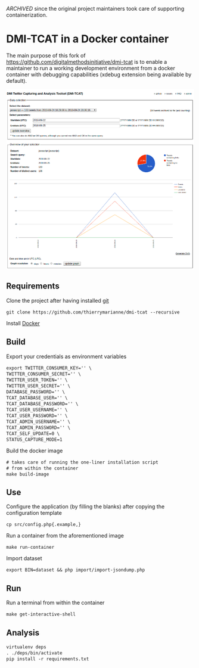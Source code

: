 _*ARCHIVED*_ since the original project maintainers took care of supporting containerization.

# DMI-TCAT in a Docker container

The main purpose of this fork of https://github.com/digitalmethodsinitiative/dmi-tcat
is to enable a maintainer to run a working development environment from a docker container
with debugging capabilities (xdebug extension being available by default).

![Analysis](/build/screenshots/DMI-twitter-capturing-and-analysis-toolset.png)

## Requirements

Clone the project after having installed [git](https://git-scm.org)

```
git clone https://github.com/thierrymarianne/dmi-tcat --recursive
```

Install [Docker](https://www.docker.com/get-started)

## Build

Export your credentials as environment variables

```
export TWITTER_CONSUMER_KEY='' \
TWITTER_CONSUMER_SECRET='' \
TWITTER_USER_TOKEN='' \
TWITTER_USER_SECRET='' \
DATABASE_PASSWORD='' \
TCAT_DATABASE_USER='' \
TCAT_DATABASE_PASSWORD='' \
TCAT_USER_USERNAME='' \
TCAT_USER_PASSWORD='' \
TCAT_ADMIN_USERNAME='' \
TCAT_ADMIN_PASSWORD='' \
TCAT_SELF_UPDATE=0 \
STATUS_CAPTURE_MODE=1
```

Build the docker image

```
# takes care of running the one-liner installation script
# from within the container
make build-image
```

## Use

Configure the application (by filling the blanks) after copying the configuration template

```
cp src/config.php{.example,}
```

Run a container from the aforementioned image

``` 
make run-container
```

Import dataset

```
export BIN=dataset && php import/import-jsondump.php
```

## Run

Run a terminal from within the container

``` 
make get-interactive-shell
```

## Analysis

```
virtualenv deps
. ./deps/bin/activate
pip install -r requirements.txt
```
